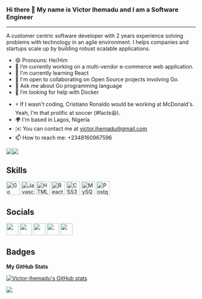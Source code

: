 ### Hi there 👋 My name is Victor Ihemadu and I am a Software Engineer
-----------------

A customer centric software developer with 2 years experience solving problems with technology in an agile environment. I helps companies and startups scale up by building robust scalable applications.

- 😄 Pronouns: He/Him
- 🔭 I’m currently working on a multi-vendor e-commerce web application.
- 🧠  I'm currently learning React
- 🤝  I'm open to collaborating on Open Source projects involving Go.
- 💬 Ask me about Go programming language
- 🤔 I’m looking for help with Docker
* ⚡ If I wasn't coding, Cristiano Ronaldo would be working at McDonald's. Yeah, I'm that prolific at soccer (#facts😃).
* 🌍  I'm based in Lagos, Nigeria
* ✉️  You can contact me at [victor.ihemadu@gmail.com](mailto:victor.ihemadu@gmail.com)
* 📫 How to reach me: +2348160967596

<a href="https://www.twitter.com/GoVictor10" target="_blank" rel="noreferrer"><img
src="https://img.shields.io/twitter/follow/GoVictor10?logo=twitter&style=for-the-badge&color=f97316&labelColor=000000"
/></a><a href="https://www.github.com/Victor-Ihemadu" target="_blank" rel="noreferrer"><img
src="https://img.shields.io/github/followers/Victor-Ihemadu?logo=github&style=for-the-badge&color=f97316&labelColor=000000" /></a>
## Skills

<p align="left">
<a href="https://go.dev/doc/" target="_blank" rel="noreferrer"><img src="https://raw.githubusercontent.com/danielcranney/readme-generator/main/public/icons/skills/go-colored.svg" width="36" height="36" alt="Go" /></a>
<a href="https://developer.mozilla.org/en-US/docs/Web/JavaScript" target="_blank" rel="noreferrer"><img src="https://raw.githubusercontent.com/danielcranney/readme-generator/main/public/icons/skills/javascript-colored.svg" width="36" height="36" alt="Javascript" /></a>
<a href="https://developer.mozilla.org/en-US/docs/Glossary/HTML5" target="_blank" rel="noreferrer"><img src="https://raw.githubusercontent.com/danielcranney/readme-generator/main/public/icons/skills/html5-colored.svg" width="36" height="36" alt="HTML5" /></a>
<a href="https://reactjs.org/" target="_blank" rel="noreferrer"><img src="https://raw.githubusercontent.com/danielcranney/readme-generator/main/public/icons/skills/react-colored.svg" width="36" height="36" alt="React" /></a>
<a href="https://www.w3.org/TR/CSS/#css" target="_blank" rel="noreferrer"><img src="https://raw.githubusercontent.com/danielcranney/readme-generator/main/public/icons/skills/css3-colored.svg" width="36" height="36" alt="CSS3" /></a>
<a href="https://www.mysql.com/" target="_blank" rel="noreferrer"><img src="https://raw.githubusercontent.com/danielcranney/readme-generator/main/public/icons/skills/mysql-colored.svg" width="36" height="36" alt="MySQL" /></a>
<a href="https://www.postgresql.org/" target="_blank" rel="noreferrer"><img src="https://raw.githubusercontent.com/danielcranney/readme-generator/main/public/icons/skills/postgresql-colored.svg" width="36" height="36" alt="PostgreSQL" /></a>
</p>

## Socials

<p align="left"> <a href="https://www.codesandbox.com/Victor-Ihemadu" target="_blank" rel="noreferrer"><img src="https://raw.githubusercontent.com/danielcranney/readme-generator/main/public/icons/socials/codesandbox.svg" width="32" height="32" /></a> <a href="https://www.github.com/Victor-Ihemadu" target="_blank" rel="noreferrer"><img src="https://raw.githubusercontent.com/danielcranney/readme-generator/main/public/icons/socials/github.svg" width="32" height="32" /></a> <a href="https://www.linkedin.com/in/victor-ihemadu-95103b163/" target="_blank" rel="noreferrer"><img src="https://raw.githubusercontent.com/danielcranney/readme-generator/main/public/icons/socials/linkedin.svg" width="32" height="32" /></a> <a href="https://www.stackoverflow.com/users/ozcarbenson" target="_blank" rel="noreferrer"><img src="https://raw.githubusercontent.com/danielcranney/readme-generator/main/public/icons/socials/stackoverflow.svg" width="32" height="32" /></a> <a href="https://www.twitter.com/GoVictor10" target="_blank" rel="noreferrer"><img src="https://raw.githubusercontent.com/danielcranney/readme-generator/main/public/icons/socials/twitter.svg" width="32" height="32" /></a></p>

## Badges

<b>My GitHub Stats</b>

<a href="http://www.github.com/Victor-Ihemadu"><img src="https://github-readme-stats.vercel.app/api?username=Victor-Ihemadu&show_icons=true&hide=&count_private=true&title_color=0891b2&text_color=ffffff&icon_color=f97316&bg_color=000000&hide_border=true&show_icons=true" alt="Victor-Ihemadu's GitHub stats" /></a>

<a href="http://www.github.com/Victor-Ihemadu"><img src="https://github-readme-streak-stats.herokuapp.com/?user=Victor-Ihemadu&stroke=ffffff&background=000000&ring=0891b2&fire=0891b2&currStreakNum=ffffff&currStreakLabel=0891b2&sideNums=ffffff&sideLabels=ffffff&dates=ffffff&hide_border=true" /></a>
